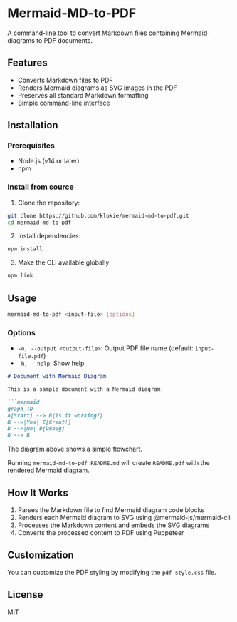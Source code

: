 # Mermaid-MD-to-PDF

A command-line tool to convert Markdown files containing Mermaid diagrams to PDF documents.

## Features

- Converts Markdown files to PDF
- Renders Mermaid diagrams as SVG images in the PDF
- Preserves all standard Markdown formatting
- Simple command-line interface

## Installation

### Prerequisites

- Node.js (v14 or later)
- npm

### Install from source

1. Clone the repository:

```bash
git clone https://github.com/klokie/mermaid-md-to-pdf.git
cd mermaid-md-to-pdf
```

2. Install dependencies:

```bash
npm install
```

3. Make the CLI available globally

```bash
npm link
```

## Usage

```bash
mermaid-md-to-pdf <input-file> [options]
```

### Options

- `-o, --output <output-file>`: Output PDF file name (default: `input-file.pdf`)
- `-h, --help`: Show help

```markdown
# Document with Mermaid Diagram

This is a sample document with a Mermaid diagram.

```mermaid
graph TD
A[Start] --> B{Is it working?}
B -->|Yes| C[Great!]
B -->|No| D[Debug]
D --> B
```

The diagram above shows a simple flowchart.

Running `mermaid-md-to-pdf README.md` will create `README.pdf` with the rendered Mermaid diagram.

## How It Works

1. Parses the Markdown file to find Mermaid diagram code blocks
2. Renders each Mermaid diagram to SVG using @mermaid-js/mermaid-cli
3. Processes the Markdown content and embeds the SVG diagrams
4. Converts the processed content to PDF using Puppeteer

## Customization

You can customize the PDF styling by modifying the `pdf-style.css` file.

## License

MIT
